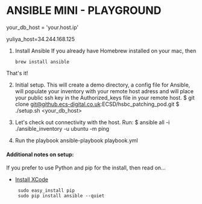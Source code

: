 # ANSIBLE MINI - PLAYGROUND

your_db_host = 'your.host.ip'

yuliya_host=34.244.168.125

1. Install Ansible
    If you already have Homebrew installed on your mac, then 

    ```brew install ansible```

That's it!

2. Initial setup. This will create a demo directory, a config file for Ansible, will populate your inventory with your remote host adress and will place your public ssh key in the Authorized_keys file in your remote host.
        $ git clone git@github.ecs-digital.co.uk:ECSD/hsbc_patching_pod.git
        $ ./setup.sh <your_db_host>

3. Let's check out connectivity with the host. Run: 
        $ ansible all -i ./ansible_inventory -u ubuntu -m ping


4. Run the playbook
ansible-playbook playbook.yml


#### Additional notes on setup:

If you prefer to use Python and pip for the install, then read on...
    
- [Install XCode](https://developer.apple.com/xcode/)

       sudo easy_install pip
       sudo pip install ansible --quiet
